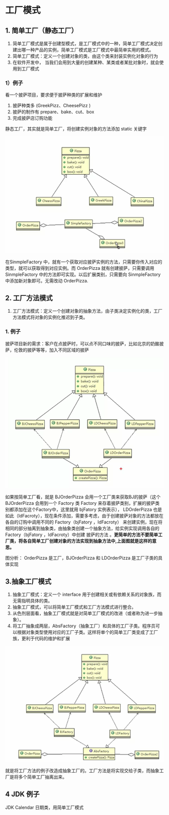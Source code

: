 # 工厂模式

## 1. 简单工厂（静态工厂）

1. 简单工厂模式是属于创建型模式，是工厂模式中的一种，简单工厂模式决定创建出哪一种产品的实例，简单工厂模式是工厂模式中最简单实用的模式。
2. 简单工厂模式：定义一个创建对象的类，由这个类来封装实例化对象的行为
3. 在软件开发中， 当我们会用到大量的创建某种、某类或者某批对象时，就会使用到工厂模式

### 1）例子

看一个披萨项目，要求便于披萨种类的扩展和维护

1. 披萨种类多 (GreekPizz、CheesePizz )
2. 披萨的制作有 prepare、bake、cut、box
3. 完成披萨店订购功能

静态工厂，其实就是简单工厂，将创建实例对象的方法添加 static 关键字



![img](./img/factory02.jpg)

在SinmpleFactory 中，就有一个获取对应披萨实例的方法，只需要你传入对应的类型，就可以获取得到对应实例。而 OrderPizza 就有创建披萨，只需要调用SinmpleFactory  中的方法即可实现。以后扩展类别，只需要向 SinmpleFactory  中添加新对象即可。无需改动 OrderPizza.

## 2. 工厂方法模式

1. 工厂方法模式：定义一个创建对象的抽象方法，由子类决定实例化的类，工厂方法模式将对象的实例化推迟到子类。

### 1. 例子

披萨项目新的需求：客户在点披萨时，可以点不同口味的披萨，比如北京的奶酪披萨，伦敦的披萨等等，加入不同区域的披萨

![img](./img/factory03.jpg)

如果按简单工厂看，就是 BJOrderPizza 会用一个工厂类来获取BJ的披萨（这个BJOrderPizza 会用到一个 Factory 类 Factory 来存着披萨类别，扩展的披萨类别都添加在这个Factory中，这里就用 bjFatory 实例表示）， LDOrderPizza 也是如此（ldFacroty），现在条件添加，需要多考虑，由于创建披萨对象的方法都放在各自的订购中调用不同的 Factory（bjFatory ，ldFacroty） 来创建实例，现在将相同的部分抽离到抽象类，由抽象类创建一个抽象方法，给实例实现调用各自的Factory（bjFatory ，ldFacroty）中创建 披萨的方法 。**更简单的方法不要简单工厂类，将各自简单工厂创建对象的方法实现到抽象方法中,上面图就是这样的意思。**

图分析： OrderPizza 是工厂，BJOrderPizza 和 LDOrderPizza 是工厂子类的具体实现

## 3.抽象工厂模式

1. 抽象工厂模式：定义一个 interface 用于创建相关或有依赖关系的对象族，而无需指明具体的类。
2. 抽象工厂模式，可以将简单工厂模式和工厂方法模式进行整合。
3. 从色剂层面看，抽象工厂模式就是对简单工厂模式的改进（或者称为进一步抽象）。
4. 将工厂抽象成两层，AbsFactory（抽象工厂）和具体的工厂子类。程序员可以根据对象类型使用对应的工厂子类。这样将单个的简单工厂类变成了工厂族，更利于代码的维护和扩展

![img](./img/factory01.jpg)

就是将工厂方法的例子改造成抽象工厂的。工厂方法是将实现交给子类，而抽象工厂是将多个简单工厂抽离出来。



## 4 JDK 例子

JDK Calendar 日期类，用简单工厂模式

